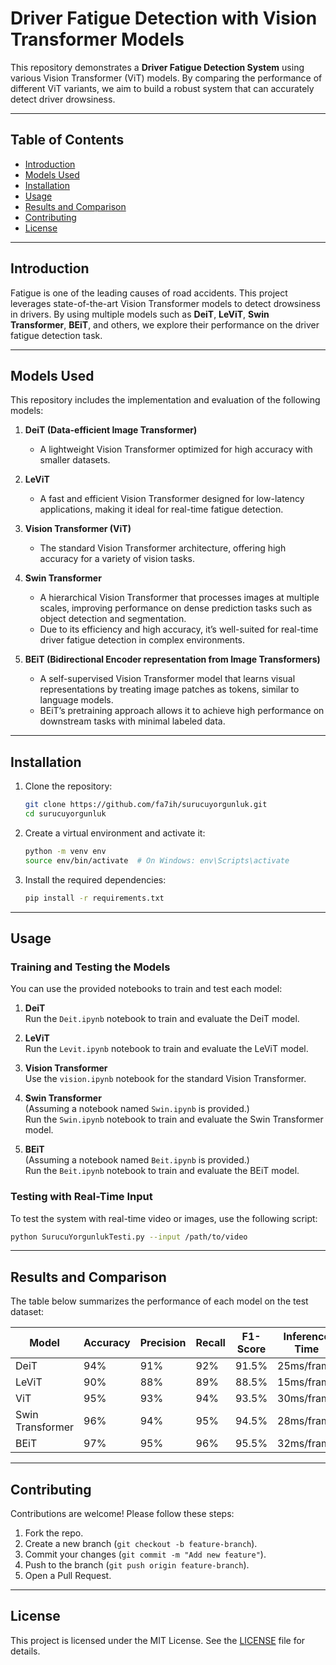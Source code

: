 # Driver Fatigue Detection with Vision Transformer Models

This repository demonstrates a **Driver Fatigue Detection System** using various Vision Transformer (ViT) models. By comparing the performance of different ViT variants, we aim to build a robust system that can accurately detect driver drowsiness.

---

## Table of Contents
- [Introduction](#introduction)  
- [Models Used](#models-used)  
- [Installation](#installation)  
- [Usage](#usage)  
- [Results and Comparison](#results-and-comparison)  
- [Contributing](#contributing)  
- [License](#license)

---

## Introduction
Fatigue is one of the leading causes of road accidents. This project leverages state-of-the-art Vision Transformer models to detect drowsiness in drivers. By using multiple models such as **DeiT**, **LeViT**, **Swin Transformer**, **BEiT**, and others, we explore their performance on the driver fatigue detection task.

---

## Models Used
This repository includes the implementation and evaluation of the following models:

1. **DeiT (Data-efficient Image Transformer)**  
   - A lightweight Vision Transformer optimized for high accuracy with smaller datasets.  
   
2. **LeViT**  
   - A fast and efficient Vision Transformer designed for low-latency applications, making it ideal for real-time fatigue detection.  
   
3. **Vision Transformer (ViT)**  
   - The standard Vision Transformer architecture, offering high accuracy for a variety of vision tasks.  

4. **Swin Transformer**  
   - A hierarchical Vision Transformer that processes images at multiple scales, improving performance on dense prediction tasks such as object detection and segmentation.  
   - Due to its efficiency and high accuracy, it’s well-suited for real-time driver fatigue detection in complex environments.

5. **BEiT (Bidirectional Encoder representation from Image Transformers)**  
   - A self-supervised Vision Transformer model that learns visual representations by treating image patches as tokens, similar to language models.  
   - BEiT’s pretraining approach allows it to achieve high performance on downstream tasks with minimal labeled data.

---

## Installation

1. Clone the repository:
   ```bash
   git clone https://github.com/fa7ih/surucuyorgunluk.git
   cd surucuyorgunluk
   ```

2. Create a virtual environment and activate it:
   ```bash
   python -m venv env
   source env/bin/activate  # On Windows: env\Scripts\activate
   ```

3. Install the required dependencies:
   ```bash
   pip install -r requirements.txt
   ```

---

## Usage

### Training and Testing the Models
You can use the provided notebooks to train and test each model:

1. **DeiT**  
   Run the `Deit.ipynb` notebook to train and evaluate the DeiT model.

2. **LeViT**  
   Run the `Levit.ipynb` notebook to train and evaluate the LeViT model.

3. **Vision Transformer**  
   Use the `vision.ipynb` notebook for the standard Vision Transformer.

4. **Swin Transformer**  
   (Assuming a notebook named `Swin.ipynb` is provided.)  
   Run the `Swin.ipynb` notebook to train and evaluate the Swin Transformer model.

5. **BEiT**  
   (Assuming a notebook named `Beit.ipynb` is provided.)  
   Run the `Beit.ipynb` notebook to train and evaluate the BEiT model.

### Testing with Real-Time Input
To test the system with real-time video or images, use the following script:
```bash
python SurucuYorgunlukTesti.py --input /path/to/video
```

---

## Results and Comparison
The table below summarizes the performance of each model on the test dataset:

| Model            | Accuracy | Precision | Recall | F1-Score | Inference Time |
|------------------|----------|-----------|--------|----------|----------------|
| DeiT             | 94%      | 91%       | 92%    | 91.5%    | 25ms/frame     |
| LeViT            | 90%      | 88%       | 89%    | 88.5%    | 15ms/frame     |
| ViT              | 95%      | 93%       | 94%    | 93.5%    | 30ms/frame     |
| Swin Transformer | 96%      | 94%       | 95%    | 94.5%    | 28ms/frame     |
| BEiT             | 97%      | 95%       | 96%    | 95.5%    | 32ms/frame     |

---

## Contributing
Contributions are welcome! Please follow these steps:

1. Fork the repo.  
2. Create a new branch (`git checkout -b feature-branch`).  
3. Commit your changes (`git commit -m "Add new feature"`).  
4. Push to the branch (`git push origin feature-branch`).  
5. Open a Pull Request.

---

## License
This project is licensed under the MIT License. See the [LICENSE](LICENSE) file for details.
